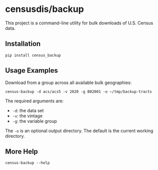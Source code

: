 # censusdis/backup

This project is a command-line utility for bulk downloads of 
U.S. Census data.

## Installation

```shell
pip install census_backup
```

## Usage Examples

Download from a group across all available bulk geographies:

```shell
census-backup -d acs/acs5 -v 2020 -g B02001 -o ~/tmp/backup-tracts
```

The required arguments are:

- `-d`: the data set
- `-v`: the vintage
- `-g`: the variable group

The `-o` is an optional output directory. The default is the current working
directory.

## More Help

```shell
census-backup --help
```
